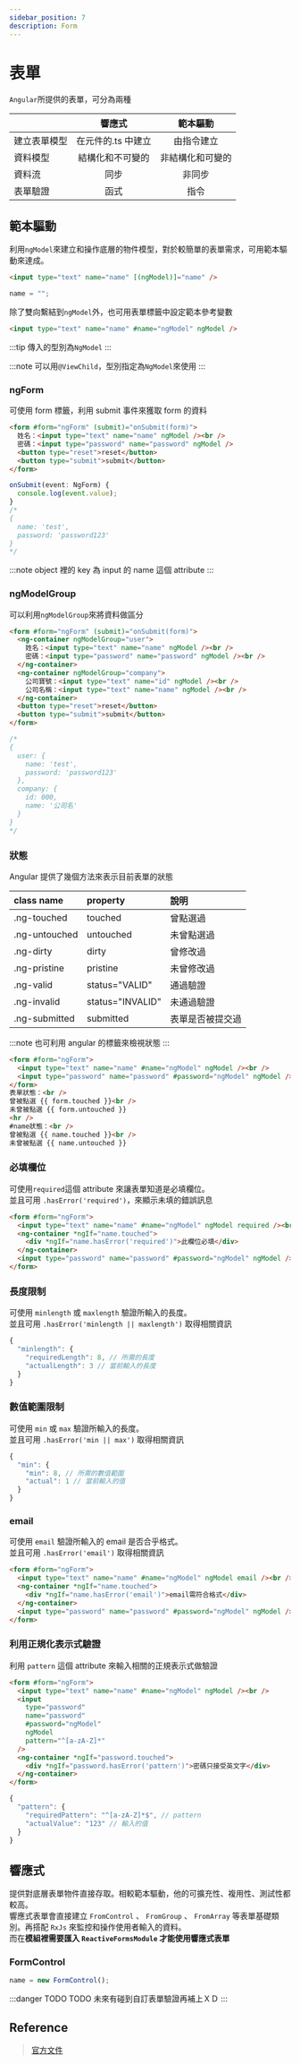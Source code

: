 ```yaml
---
sidebar_position: 7
description: Form
---
```


# 表單

`Angular`所提供的表單，可分為兩種

|              |       響應式       |     範本驅動     |
| :----------- | :----------------: | :--------------: |
| 建立表單模型 | 在元件的.ts 中建立 |    由指令建立    |
| 資料模型     |  結構化和不可變的  | 非結構化和可變的 |
| 資料流       |        同步        |      非同步      |
| 表單驗證     |        函式        |       指令       |

## 範本驅動

利用`ngModel`來建立和操作底層的物件模型，對於較簡單的表單需求，可用範本驅動來達成。

```html title="html"
<input type="text" name="name" [(ngModel)]="name" />
```

```typescript title="typescript"
name = "";
```

除了雙向繫結到`ngModel`外，也可用表單標籤中設定範本參考變數

```html
<input type="text" name="name" #name="ngModel" ngModel />
```

:::tip
傳入的型別為`NgModel`
:::

:::note
可以用`@ViewChild`，型別指定為`NgModel`來使用
:::

### ngForm

可使用 form 標籤，利用 submit 事件來獲取 form 的資料

```html title="html"
<form #form="ngForm" (submit)="onSubmit(form)">
  姓名：<input type="text" name="name" ngModel /><br />
  密碼：<input type="password" name="password" ngModel />
  <button type="reset">reset</button>
  <button type="submit">submit</button>
</form>
```

```typescript title="typescript"
onSubmit(event: NgForm) {
  console.log(event.value);
}
/*
{
  name: 'test',
  password: 'password123'
}
*/
```

:::note
object 裡的 key 為 input 的 name 這個 attribute
:::

### ngModelGroup

可以利用`ngModelGroup`來將資料做區分

```html title="html"
<form #form="ngForm" (submit)="onSubmit(form)">
  <ng-container ngModelGroup="user">
    姓名：<input type="text" name="name" ngModel /><br />
    密碼：<input type="password" name="password" ngModel /><br />
  </ng-container>
  <ng-container ngModelGroup="company">
    公司寶號：<input type="text" name="id" ngModel /><br />
    公司名稱：<input type="text" name="name" ngModel /><br />
  </ng-container>
  <button type="reset">reset</button>
  <button type="submit">submit</button>
</form>
```

```typescript
/*
{
  user: {
    name: 'test',
    password: 'password123'
  },
  company: {
    id: 000,
    name: '公司名'
  }
}
*/
```

### 狀態

Angular 提供了幾個方法來表示目前表單的狀態

| class name    | property         | 說明             |
| :------------ | :--------------- | :--------------- |
| .ng-touched   | touched          | 曾點選過         |
| .ng-untouched | untouched        | 未曾點選過       |
| .ng-dirty     | dirty            | 曾修改過         |
| .ng-pristine  | pristine         | 未曾修改過       |
| .ng-valid     | status="VALID"   | 通過驗證         |
| .ng-invalid   | status="INVALID" | 未通過驗證       |
| .ng-submitted | submitted        | 表單是否被提交過 |

:::note
也可利用 angular 的標籤來檢視狀態
:::

```html
<form #form="ngForm">
  <input type="text" name="name" #name="ngModel" ngModel /><br />
  <input type="password" name="password" #password="ngModel" ngModel />
</form>
表單狀態：<br />
曾被點選 {{ form.touched }}<br />
未曾被點選 {{ form.untouched }}
<hr />
#name狀態：<br />
曾被點選 {{ name.touched }}<br />
未曾被點選 {{ name.untouched }}
```

### 必填欄位

可使用`required`這個 attribute 來讓表單知道是必填欄位。<br />
並且可用 `.hasError('required')`，來顯示未填的錯誤訊息

```html
<form #form="ngForm">
  <input type="text" name="name" #name="ngModel" ngModel required /><br />
  <ng-container *ngIf="name.touched">
    <div *ngIf="name.hasError('required')">此欄位必填</div>
  </ng-container>
  <input type="password" name="password" #password="ngModel" ngModel />
</form>
```

### 長度限制

可使用 `minlength` 或 `maxlength` 驗證所輸入的長度。<br />
並且可用 `.hasError('minlength || maxlength')` 取得相關資訊

```javascript title=".errors"
{
  "minlength": {
    "requiredLength": 8, // 所需的長度
    "actualLength": 3 // 當前輸入的長度
  }
}
```

### 數值範圍限制

可使用 `min` 或 `max` 驗證所輸入的長度。<br />
並且可用 `.hasError('min || max')` 取得相關資訊

```javascript title=".errors"
{
  "min": {
    "min": 8, // 所需的數值範圍
    "actual": 1 // 當前輸入的值
  }
}
```

### email

可使用 `email` 驗證所輸入的 email 是否合乎格式。<br />
並且可用 `.hasError('email')` 取得相關資訊

```html
<form #form="ngForm">
  <input type="text" name="name" #name="ngModel" ngModel email /><br />
  <ng-container *ngIf="name.touched">
    <div *ngIf="name.hasError('email')">email需符合格式</div>
  </ng-container>
  <input type="password" name="password" #password="ngModel" ngModel />
</form>
```

### 利用正規化表示式驗證

利用 `pattern` 這個 attribute 來輸入相關的正規表示式做驗證

```html
<form #form="ngForm">
  <input type="text" name="name" #name="ngModel" ngModel /><br />
  <input
    type="password"
    name="password"
    #password="ngModel"
    ngModel
    pattern="^[a-zA-Z]*"
  />
  <ng-container *ngIf="password.touched">
    <div *ngIf="password.hasError('pattern')">密碼只接受英文字</div>
  </ng-container>
</form>
```

```javascript title=".errors"
{
  "pattern": {
    "requiredPattern": "^[a-zA-Z]*$", // pattern
    "actualValue": "123" // 輸入的值
  }
}
```

## 響應式

提供對底層表單物件直接存取。相較範本驅動，他的可擴充性、複用性、測試性都較高。<br />
響應式表單會直接建立 `FromControl` 、 `FromGroup` 、 `FromArray` 等表單基礎類別。再搭配 `RxJs` 來監控和操作使用者輸入的資料。<br />
而在**模組裡需要匯入 `ReactiveFormsModule` 才能使用響應式表單**

### FormControl

```typescript
name = new FormControl();
```

:::danger TODO
TODO 未來有碰到自訂表單驗證再補上ＸＤ
:::

## Reference

> [官方文件](https://angular.tw/guide/forms-overview)
